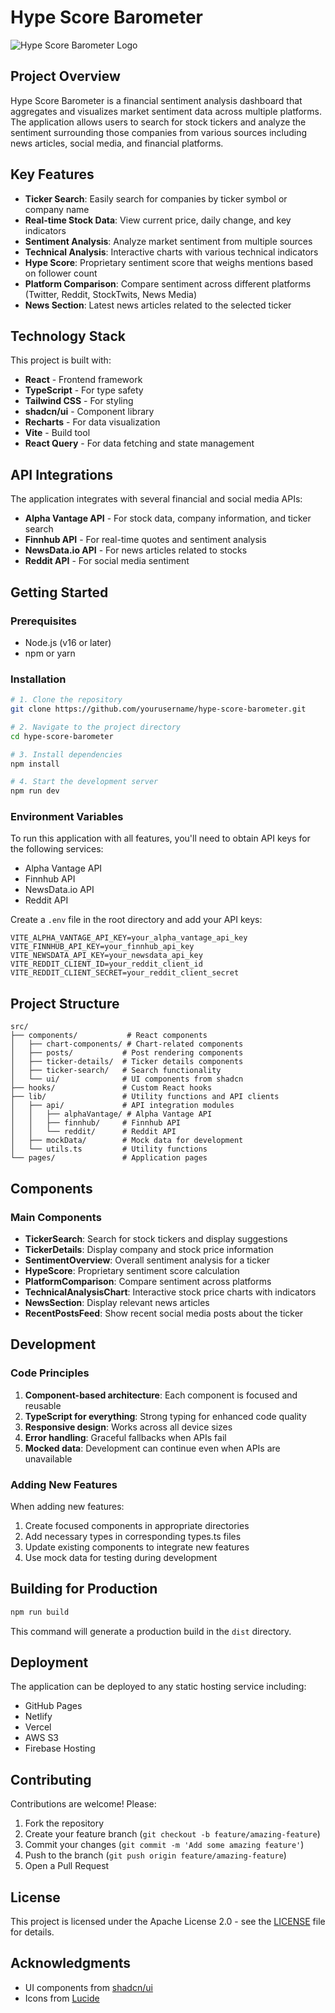 
# Hype Score Barometer

![Hype Score Barometer Logo](/lovable-uploads/fe021022-f2cf-4c88-88cd-44a5e08dac7e.png)

## Project Overview

Hype Score Barometer is a financial sentiment analysis dashboard that aggregates and visualizes market sentiment data across multiple platforms. The application allows users to search for stock tickers and analyze the sentiment surrounding those companies from various sources including news articles, social media, and financial platforms.

## Key Features

- **Ticker Search**: Easily search for companies by ticker symbol or company name
- **Real-time Stock Data**: View current price, daily change, and key indicators
- **Sentiment Analysis**: Analyze market sentiment from multiple sources
- **Technical Analysis**: Interactive charts with various technical indicators
- **Hype Score**: Proprietary sentiment score that weighs mentions based on follower count
- **Platform Comparison**: Compare sentiment across different platforms (Twitter, Reddit, StockTwits, News Media)
- **News Section**: Latest news articles related to the selected ticker

## Technology Stack

This project is built with:

- **React** - Frontend framework
- **TypeScript** - For type safety
- **Tailwind CSS** - For styling
- **shadcn/ui** - Component library
- **Recharts** - For data visualization
- **Vite** - Build tool
- **React Query** - For data fetching and state management

## API Integrations

The application integrates with several financial and social media APIs:

- **Alpha Vantage API** - For stock data, company information, and ticker search
- **Finnhub API** - For real-time quotes and sentiment analysis
- **NewsData.io API** - For news articles related to stocks
- **Reddit API** - For social media sentiment

## Getting Started

### Prerequisites

- Node.js (v16 or later)
- npm or yarn

### Installation

```bash
# 1. Clone the repository
git clone https://github.com/yourusername/hype-score-barometer.git

# 2. Navigate to the project directory
cd hype-score-barometer

# 3. Install dependencies
npm install

# 4. Start the development server
npm run dev
```

### Environment Variables

To run this application with all features, you'll need to obtain API keys for the following services:

- Alpha Vantage API
- Finnhub API
- NewsData.io API
- Reddit API

Create a `.env` file in the root directory and add your API keys:

```
VITE_ALPHA_VANTAGE_API_KEY=your_alpha_vantage_api_key
VITE_FINNHUB_API_KEY=your_finnhub_api_key
VITE_NEWSDATA_API_KEY=your_newsdata_api_key
VITE_REDDIT_CLIENT_ID=your_reddit_client_id
VITE_REDDIT_CLIENT_SECRET=your_reddit_client_secret
```

## Project Structure

```
src/
├── components/           # React components
│   ├── chart-components/ # Chart-related components
│   ├── posts/           # Post rendering components
│   ├── ticker-details/  # Ticker details components
│   ├── ticker-search/   # Search functionality
│   └── ui/              # UI components from shadcn
├── hooks/               # Custom React hooks
├── lib/                 # Utility functions and API clients
│   ├── api/             # API integration modules
│   │   ├── alphaVantage/ # Alpha Vantage API
│   │   ├── finnhub/     # Finnhub API
│   │   └── reddit/      # Reddit API
│   ├── mockData/        # Mock data for development
│   └── utils.ts         # Utility functions
└── pages/               # Application pages
```

## Components

### Main Components

- **TickerSearch**: Search for stock tickers and display suggestions
- **TickerDetails**: Display company and stock price information
- **SentimentOverview**: Overall sentiment analysis for a ticker
- **HypeScore**: Proprietary sentiment score calculation
- **PlatformComparison**: Compare sentiment across platforms
- **TechnicalAnalysisChart**: Interactive stock price charts with indicators
- **NewsSection**: Display relevant news articles
- **RecentPostsFeed**: Show recent social media posts about the ticker

## Development

### Code Principles

1. **Component-based architecture**: Each component is focused and reusable
2. **TypeScript for everything**: Strong typing for enhanced code quality
3. **Responsive design**: Works across all device sizes
4. **Error handling**: Graceful fallbacks when APIs fail
5. **Mocked data**: Development can continue even when APIs are unavailable

### Adding New Features

When adding new features:

1. Create focused components in appropriate directories
2. Add necessary types in corresponding types.ts files
3. Update existing components to integrate new features
4. Use mock data for testing during development

## Building for Production

```bash
npm run build
```

This command will generate a production build in the `dist` directory.

## Deployment

The application can be deployed to any static hosting service including:

- GitHub Pages
- Netlify
- Vercel
- AWS S3
- Firebase Hosting

## Contributing

Contributions are welcome! Please:

1. Fork the repository
2. Create your feature branch (`git checkout -b feature/amazing-feature`)
3. Commit your changes (`git commit -m 'Add some amazing feature'`)
4. Push to the branch (`git push origin feature/amazing-feature`)
5. Open a Pull Request

## License

This project is licensed under the Apache License 2.0 - see the [LICENSE](LICENSE) file for details.

## Acknowledgments

- UI components from [shadcn/ui](https://ui.shadcn.com/)
- Icons from [Lucide](https://lucide.dev/)

